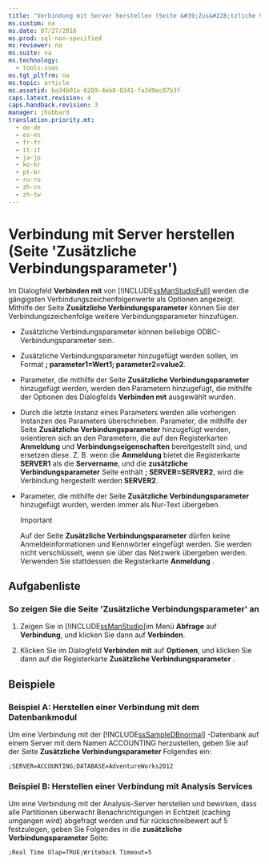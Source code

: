 ```yaml
---
title: "Verbindung mit Server herstellen (Seite &#39;Zus&#228;tzliche Verbindungsparameter&#39;)"
ms.custom: na
ms.date: 07/27/2016
ms.prod: sql-non-specified
ms.reviewer: na
ms.suite: na
ms.technology: 
  - tools-ssms
ms.tgt_pltfrm: na
ms.topic: article
ms.assetid: ba34b01a-6289-4eb8-8341-fa3d9ec87b3f
caps.latest.revision: 4
caps.handback.revision: 3
manager: jhubbard
translation.priority.mt: 
  - de-de
  - es-es
  - fr-fr
  - it-it
  - ja-jp
  - ko-kr
  - pt-br
  - ru-ru
  - zh-cn
  - zh-tw
---
```

# Verbindung mit Server herstellen (Seite &#39;Zus&#228;tzliche Verbindungsparameter&#39;)
Im Dialogfeld **Verbinden mit** von [!INCLUDE[ssManStudioFull](../content/includes/ssManStudioFull_md.md)] werden die gängigsten Verbindungszeichenfolgenwerte als Optionen angezeigt. Mithilfe der Seite **Zusätzliche Verbindungsparameter** können Sie der Verbindungszeichenfolge weitere Verbindungsparameter hinzufügen.  
  
-   Zusätzliche Verbindungsparameter können beliebige ODBC-Verbindungsparameter sein.  
  
-   Zusätzliche Verbindungsparameter hinzugefügt werden sollen, im Format **; parameter1\=Wert1; parameter2\=value2**.  
  
-   Parameter, die mithilfe der Seite **Zusätzliche Verbindungsparameter** hinzugefügt werden, werden den Parametern hinzugefügt, die mithilfe der Optionen des Dialogfelds **Verbinden mit** ausgewählt wurden.  
  
-   Durch die letzte Instanz eines Parameters werden alle vorherigen Instanzen des Parameters überschrieben. Parameter, die mithilfe der Seite **Zusätzliche Verbindungsparameter** hinzugefügt werden, orientieren sich an den Parametern, die auf den Registerkarten **Anmeldung** und **Verbindungseigenschaften** bereitgestellt sind, und ersetzen diese. Z. B. wenn die **Anmeldung** bietet die Registerkarte **SERVER1** als die **Servername**, und die **zusätzliche Verbindungsparameter** Seite enthält **; SERVER\=SERVER2**, wird die Verbindung hergestellt werden **SERVER2**.  
  
-   Parameter, die mithilfe der Seite **Zusätzliche Verbindungsparameter** hinzugefügt wurden, werden immer als Nur-Text übergeben.  
  
    > [!IMPORTANT]  
    > Auf der Seite **Zusätzliche Verbindungsparameter** dürfen keine Anmeldeinformationen und Kennwörter eingefügt werden. Sie werden nicht verschlüsselt, wenn sie über das Netzwerk übergeben werden. Verwenden Sie stattdessen die Registerkarte **Anmeldung** .  
  
## Aufgabenliste  
  
### So zeigen Sie die Seite 'Zusätzliche Verbindungsparameter' an  
  
1.  Zeigen Sie in [!INCLUDE[ssManStudio](../content/includes/ssManStudio_md.md)]im Menü **Abfrage** auf **Verbindung**, und klicken Sie dann auf **Verbinden**.  
  
2.  Klicken Sie im Dialogfeld **Verbinden mit** auf **Optionen**, und klicken Sie dann auf die Registerkarte **Zusätzliche Verbindungsparameter** .  
  
## Beispiele  
  
### Beispiel A: Herstellen einer Verbindung mit dem Datenbankmodul  
Um eine Verbindung mit der [!INCLUDE[ssSampleDBnormal](../content/includes/ssSampleDBnormal_md.md)] -Datenbank auf einem Server mit dem Namen ACCOUNTING herzustellen, geben Sie auf der Seite **Zusätzliche Verbindungsparameter** Folgendes ein:  
  
```  
;SERVER=ACCOUNTING;DATABASE=AdventureWorks2012  
```  
  
### Beispiel B: Herstellen einer Verbindung mit Analysis Services  
Um eine Verbindung mit der Analysis-Server herstellen und bewirken, dass alle Partitionen überwacht Benachrichtigungen in Echtzeit (caching umgangen wird) abgefragt werden und für rückschreibewert auf 5 festzulegen, geben Sie Folgendes in die **zusätzliche Verbindungsparameter** Seite:  
  
```  
;Real Time Olap=TRUE;Writeback Timeout=5  
```  
  
